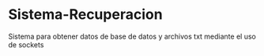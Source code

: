 # Sistema-Recuperacion
Sistema para obtener datos de base de datos y archivos txt mediante el uso de sockets
